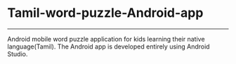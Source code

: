 # Tamil-word-puzzle-Android-app
---
Android mobile word puzzle application for kids learning their native language(Tamil). The Android app is developed entirely using Android Studio.

